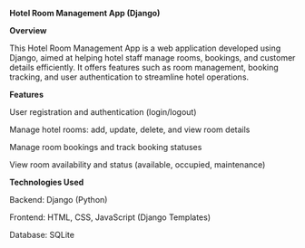 **Hotel Room Management App (Django)**

**Overview**

This Hotel Room Management App is a web application developed using Django, aimed at helping hotel staff manage rooms, bookings, and customer details efficiently. It offers features such as room management, booking tracking, and user authentication to streamline hotel operations.

**Features**

User registration and authentication (login/logout)

Manage hotel rooms: add, update, delete, and view room details

Manage room bookings and track booking statuses

View room availability and status (available, occupied, maintenance)


**Technologies Used**

Backend: Django (Python)

Frontend: HTML, CSS, JavaScript (Django Templates)

Database: SQLite
